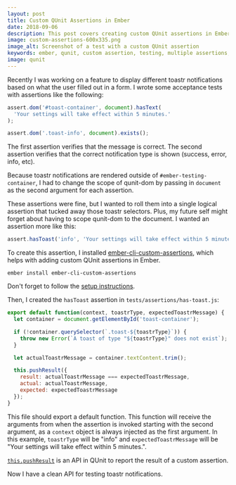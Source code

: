 ```yaml
---
layout: post
title: Custom QUnit Assertions in Ember
date: 2018-09-06
description: This post covers creating custom QUnit assertions in Ember.
image: custom-assertions-600x335.png
image_alt: Screenshot of a test with a custom QUnit assertion
keywords: ember, qunit, custom assertion, testing, multiple assertions, test
image: qunit
---
```


Recently I was working on a feature to display different toastr notifications based on what the user filled out in a form. I wrote some acceptance tests with assertions like the following:

```js
assert.dom('#toast-container', document).hasText(
  'Your settings will take effect within 5 minutes.'
);

assert.dom('.toast-info', document).exists();
```

The first assertion verifies that the message is correct. The second assertion verifies that the correct notification type is shown (success, error, info, etc).

Because toastr notifications are rendered outside of `#ember-testing-container`, I had to change the scope of qunit-dom by passing in `document` as the second argument for each assertion.

These assertions were fine, but I wanted to roll them into a single logical assertion that tucked away those toastr selectors. Plus, my future self might forget about having to scope qunit-dom to the document. I wanted an assertion more like this:

```js
assert.hasToast('info', 'Your settings will take effect within 5 minutes.');
```

To create this assertion, I installed [ember-cli-custom-assertions](https://github.com/DockYard/ember-cli-custom-assertions), which helps with adding custom QUnit assertions in Ember.

```
ember install ember-cli-custom-assertions
```

Don't forget to follow the [setup instructions](https://github.com/DockYard/ember-cli-custom-assertions#setup).

Then, I created the `hasToast` assertion in `tests/assertions/has-toast.js`:

```js
export default function(context, toastrType, expectedToastrMessage) {
  let container = document.getElementById('toast-container');

  if (!container.querySelector(`.toast-${toastrType}`)) {
    throw new Error(`A toast of type "${toastrType}" does not exist`);
  }

  let actualToastrMessage = container.textContent.trim();

  this.pushResult({
    result: actualToastrMessage === expectedToastrMessage,
    actual: actualToastrMessage,
    expected: expectedToastrMessage
  });
}
```

This file should export a default function. This function will receive the arguments from when the assertion is invoked starting with the second argument, as a `context` object is always injected as the first argument. In this example, `toastrType` will be "info" and `expectedToastrMessage` will be "Your settings will take effect within 5 minutes.".

[`this.pushResult`](https://api.qunitjs.com/assert/pushResult) is an API in QUnit to report the result of a custom assertion.

Now I have a clean API for testing toastr notifications.
